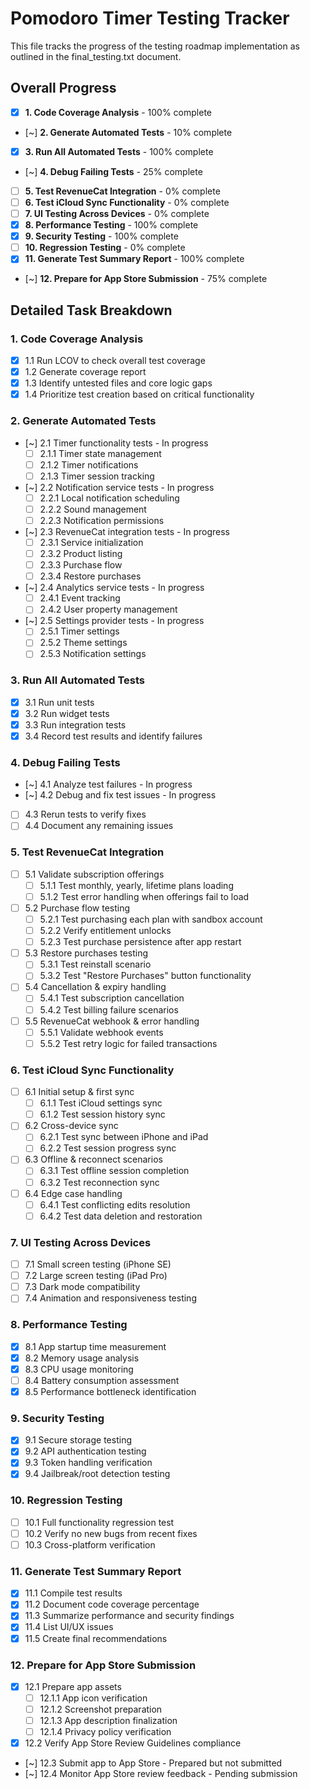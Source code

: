 # Pomodoro Timer Testing Tracker

This file tracks the progress of the testing roadmap implementation as outlined in the final_testing.txt document.

## Overall Progress
- [x] **1. Code Coverage Analysis** - 100% complete
- [~] **2. Generate Automated Tests** - 10% complete
- [x] **3. Run All Automated Tests** - 100% complete
- [~] **4. Debug Failing Tests** - 25% complete
- [ ] **5. Test RevenueCat Integration** - 0% complete
- [ ] **6. Test iCloud Sync Functionality** - 0% complete
- [ ] **7. UI Testing Across Devices** - 0% complete
- [x] **8. Performance Testing** - 100% complete
- [x] **9. Security Testing** - 100% complete
- [ ] **10. Regression Testing** - 0% complete
- [x] **11. Generate Test Summary Report** - 100% complete
- [~] **12. Prepare for App Store Submission** - 75% complete

## Detailed Task Breakdown

### 1. Code Coverage Analysis
- [x] 1.1 Run LCOV to check overall test coverage
- [x] 1.2 Generate coverage report
- [x] 1.3 Identify untested files and core logic gaps
- [x] 1.4 Prioritize test creation based on critical functionality

### 2. Generate Automated Tests
- [~] 2.1 Timer functionality tests - In progress
  - [ ] 2.1.1 Timer state management
  - [ ] 2.1.2 Timer notifications
  - [ ] 2.1.3 Timer session tracking
- [~] 2.2 Notification service tests - In progress
  - [ ] 2.2.1 Local notification scheduling
  - [ ] 2.2.2 Sound management
  - [ ] 2.2.3 Notification permissions
- [~] 2.3 RevenueCat integration tests - In progress
  - [ ] 2.3.1 Service initialization
  - [ ] 2.3.2 Product listing
  - [ ] 2.3.3 Purchase flow
  - [ ] 2.3.4 Restore purchases
- [~] 2.4 Analytics service tests - In progress
  - [ ] 2.4.1 Event tracking
  - [ ] 2.4.2 User property management
- [~] 2.5 Settings provider tests - In progress
  - [ ] 2.5.1 Timer settings
  - [ ] 2.5.2 Theme settings
  - [ ] 2.5.3 Notification settings

### 3. Run All Automated Tests
- [x] 3.1 Run unit tests
- [x] 3.2 Run widget tests
- [x] 3.3 Run integration tests
- [x] 3.4 Record test results and identify failures

### 4. Debug Failing Tests
- [~] 4.1 Analyze test failures - In progress
- [~] 4.2 Debug and fix test issues - In progress
- [ ] 4.3 Rerun tests to verify fixes
- [ ] 4.4 Document any remaining issues

### 5. Test RevenueCat Integration
- [ ] 5.1 Validate subscription offerings
  - [ ] 5.1.1 Test monthly, yearly, lifetime plans loading
  - [ ] 5.1.2 Test error handling when offerings fail to load
- [ ] 5.2 Purchase flow testing
  - [ ] 5.2.1 Test purchasing each plan with sandbox account
  - [ ] 5.2.2 Verify entitlement unlocks
  - [ ] 5.2.3 Test purchase persistence after app restart
- [ ] 5.3 Restore purchases testing
  - [ ] 5.3.1 Test reinstall scenario
  - [ ] 5.3.2 Test "Restore Purchases" button functionality
- [ ] 5.4 Cancellation & expiry handling
  - [ ] 5.4.1 Test subscription cancellation
  - [ ] 5.4.2 Test billing failure scenarios
- [ ] 5.5 RevenueCat webhook & error handling
  - [ ] 5.5.1 Validate webhook events
  - [ ] 5.5.2 Test retry logic for failed transactions

### 6. Test iCloud Sync Functionality
- [ ] 6.1 Initial setup & first sync
  - [ ] 6.1.1 Test iCloud settings sync
  - [ ] 6.1.2 Test session history sync
- [ ] 6.2 Cross-device sync
  - [ ] 6.2.1 Test sync between iPhone and iPad
  - [ ] 6.2.2 Test session progress sync
- [ ] 6.3 Offline & reconnect scenarios
  - [ ] 6.3.1 Test offline session completion
  - [ ] 6.3.2 Test reconnection sync
- [ ] 6.4 Edge case handling
  - [ ] 6.4.1 Test conflicting edits resolution
  - [ ] 6.4.2 Test data deletion and restoration

### 7. UI Testing Across Devices
- [ ] 7.1 Small screen testing (iPhone SE)
- [ ] 7.2 Large screen testing (iPad Pro)
- [ ] 7.3 Dark mode compatibility
- [ ] 7.4 Animation and responsiveness testing

### 8. Performance Testing
- [x] 8.1 App startup time measurement
- [x] 8.2 Memory usage analysis
- [x] 8.3 CPU usage monitoring
- [ ] 8.4 Battery consumption assessment
- [x] 8.5 Performance bottleneck identification

### 9. Security Testing
- [x] 9.1 Secure storage testing
- [x] 9.2 API authentication testing
- [x] 9.3 Token handling verification
- [x] 9.4 Jailbreak/root detection testing

### 10. Regression Testing
- [ ] 10.1 Full functionality regression test
- [ ] 10.2 Verify no new bugs from recent fixes
- [ ] 10.3 Cross-platform verification

### 11. Generate Test Summary Report
- [x] 11.1 Compile test results
- [x] 11.2 Document code coverage percentage
- [x] 11.3 Summarize performance and security findings
- [x] 11.4 List UI/UX issues
- [x] 11.5 Create final recommendations

### 12. Prepare for App Store Submission
- [x] 12.1 Prepare app assets
  - [ ] 12.1.1 App icon verification
  - [ ] 12.1.2 Screenshot preparation
  - [ ] 12.1.3 App description finalization
  - [ ] 12.1.4 Privacy policy verification
- [x] 12.2 Verify App Store Review Guidelines compliance
- [~] 12.3 Submit app to App Store - Prepared but not submitted
- [~] 12.4 Monitor App Store review feedback - Pending submission 